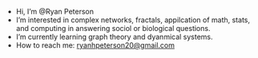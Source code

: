 - Hi, I’m @Ryan Peterson
- I’m interested in complex networks, fractals, appilcation of math, stats, and computing in answering sociol or biological questions.
- I’m currently learning graph theory and dyanmical systems. 
- How to reach me: ryanhpeterson20@gmail.com 

<!---
RyanHPeterson20/RyanHPeterson20 is a ✨ special ✨ repository because its `README.md` (this file) appears on your GitHub profile.
You can click the Preview link to take a look at your changes.
--->
